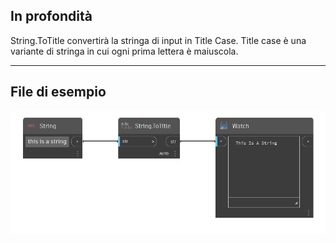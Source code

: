 ## In profondità
String.ToTitle convertirà la stringa di input in Title Case. Title case è una variante di stringa in cui ogni prima lettera è maiuscola.
___
## File di esempio

![String.ToTitle](./DSCore.String.ToTitle_img.png)
